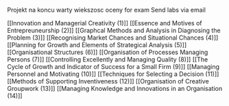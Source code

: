 Projekt na koncu warty wiekszosc oceny for exam
Send labs via email

[[Innovation and Managerial Creativity (1)]]
[[Essence and Motives of Entrepreuneurship (2)]]
[[Graphcal Methods and Analysis in Diagnosing the Problem (3)]]
[[Recognising Market Chances and Situational Chances (4)]]
[[Planning for Growth and Elements of Strategical Analysis (5)]]
[[Organisational Structures (6)]]
[[Organisation of Processes  Managing Persons (7)]]
[[Controlling Excellently and Managing Quality (8)]]
[[The Cycle of Growth and Indicator of Success for a Small Firm (9)]]
[[Managing Personnel and Motivating (10)]]
[[Techniques for Selecting a Decision (11)]]
[[Methods of Supporting Inventiveness (12)]]
[[Organisation of Creative Groupwork (13)]]
[[Managing Knowledge and Innovations in an Organisation (14)]]